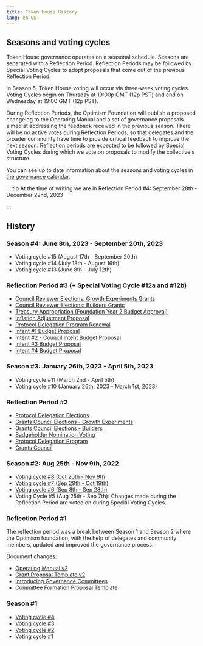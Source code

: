 ```yaml
---
title: Token House History
lang: en-US
---
```


## Seasons and voting cycles

Token House governance operates on a seasonal schedule.
Seasons are separated with a Reflection Period. Reflection Periods may be followed by Special Voting Cycles to adopt proposals that come out of the previous Reflection Period.

In Season 5, Token House voting will occur via three-week voting cycles. 
Voting Cycles begin on Thursday at 19:00p GMT (12p PST) and end on Wednesday at 19:00 GMT (12p PST).


During Reflection Periods, the Optimism Foundation will publish a proposed changelog to the Operating Manual and a set of governance proposals aimed at addressing the feedback received in the previous season. 
There will be no active votes during Reflection Periods, so that delegates and the broader community have time to provide critical feedback to improve the next season.
Reflection periods are expected to be followed by Special Voting Cycles during which we vote on proposals to modify the collective's structure.

You can see up to date information about the seasons and voting cycles in [the governance calendar](https://calendar.google.com/calendar/u/0/r?cid=Y180aHVpNzBpdG0wODllN3Q4cTUwaGVoMWtub0Bncm91cC5jYWxlbmRhci5nb29nbGUuY29t).


::: tip At the time of writing we are in Reflection Period #4: September 28th - December 22nd, 2023

:::

## History

### Season #4: June 8th, 2023 - September 20th, 2023

* Voting cycle #15 (August 17th - September 20th)
* Voting cycle #14 (July 13th - August 16th)
* Voting cycle #13 (June 8th - July 12th)

### Reflection Period #3 (+ Special Voting Cycle #12a and #12b)

* [Council Reviewer Elections: Growth Experiments Grants](https://vote.optimism.io/proposals/103713749716503028671815481721039004389156473487450783632177114353117435138377)
* [Council Reviewer Elections: Builders Grants](https://vote.optimism.io/proposals/2808108363564117434228597137832979672586627356483314020876637262618986508713)
* [Treasury Appropriation (Foundation Year 2 Budget Approval)](https://vote.optimism.io/proposals/29831001453379581627736734765818959389842109811221412662144194715522205098015)
* [Inflation Adjustment Proposal](https://vote.optimism.io/proposals/80982553847843251343725022866904947381762263529096361834044805234222094077710)
* [Protocol Delegation Program Renewal](https://vote.optimism.io/proposals/64930538748268257621925093712454552173772860987977453334165023026835711650357)
* [Intent #1 Budget Proposal](https://vote.optimism.io/proposals/51738314696473345172141808043782330430064117614433447104828853768775712054864)
* [Intent #2 - Council Intent Budget Proposal](https://vote.optimism.io/proposals/32970701904870446614408373011942917680422376755229075190214017021915019093516)
* [Intent #3 Budget Proposal](https://vote.optimism.io/proposals/94365805422398770067924881378455503928423439630602149628781926844759467250082)
* [Intent #4 Budget Proposal](https://vote.optimism.io/proposals/103695324913424597802389181312722993037601032681914451632412140667432224173014)

### Season #3: January 26th, 2023 - April 5th, 2023

* Voting cycle #11 (March 2nd - April 5th)
* Voting cycle #10 (January 26th, 2023 - March 1st, 2023)

### Reflection Period #2
 
* [Protocol Delegation Elections](https://snapshot.org/#/opcollective.eth/proposal/0x88583c43b196ec86cee45345611b582108f1d6933ab688a7cae992a6baa552a6)
* [Grants Council Elections - Growth Experiments](https://snapshot.org/#/opcollective.eth/proposal/0xa9457a5344747a6c272de786419fc7a4e83fcf0f927ef9b1ce767452faa9b453)
* [Grants Council Elections - Builders](https://snapshot.org/#/opcollective.eth/proposal/0xdcff47b93fb17a11411bda1809e22cba72e5131d31624e4c0f2b9dbee6811f5c)
* [Badgeholder Nomination Voting](https://snapshot.org/#/opcollective.eth/proposal/0x22d4c3ab56832de58c1774d1a0aeb61ba6dde8b16c0f8382f85d8935f3ee1f11)
* [Protocol Delegation Program](https://snapshot.org/#/opcollective.eth/proposal/0x3a1f9a30c47d6060f3b732404f3a6b2ceba3da07be0505ef0f93b6dab7fa3185)
* [Grants Council](https://snapshot.org/#/opcollective.eth/proposal/0x37fc8a6ae60cff2e4e72fe9c0567f739bb9a78262c2ada236892fcbc7af2c32d)

### Season #2: Aug 25th - Nov 9th, 2022

* [Voting cycle #8 (Oct 20th - Nov 9th](https://gov.optimism.io/t/voting-cycle-8-roundup/3742) 
* [Voting cycle #7 (Sep 29th - Oct 19th)](https://gov.optimism.io/t/voting-cycle-7-roundup/3586)  
* [Voting cycle #6 (Sep 8th - Sep 28th)](https://gov.optimism.io/t/voting-cycle-6-roundup/3481)
* Voting Cycle #5 (Aug 25th - Sep 7th):
  Changes made during the Reflection Period are voted on during Special Voting Cycles.

### Reflection Period #1 

The reflection period was a break between Season 1 and Season 2 where the Optimism foundation, with the help of delegates and community members, updated and improved the governance process.

Document changes:

- [Operating Manual v2](https://gov.optimism.io/t/operating-manual-of-the-optimism-collective-v0-2-0/3370/8)
- [Grant Proposal Template v2](https://gov.optimism.io/t/grant-proposal-template/3233/15)
- [Introducing Governance Committees](https://gov.optimism.io/t/introducing-governance-committees/3238/60)
- [Committee Formation Proposal Template](https://gov.optimism.io/t/phase-1-committee-formation-proposal-template/3281/9)


### Season #1
* [Voting cycle #4](https://gov.optimism.io/t/voting-cycle-4-roundup/3055)
* [Voting cycle #3](https://gov.optimism.io/t/voting-cycle-3-roundup/2923)
* [Voting cycle #2](https://gov.optimism.io/t/voting-cycle-2-roundup/2754)
* [Voting cycle #1](https://gov.optimism.io/t/voting-cycle-1-roundup/2619)
